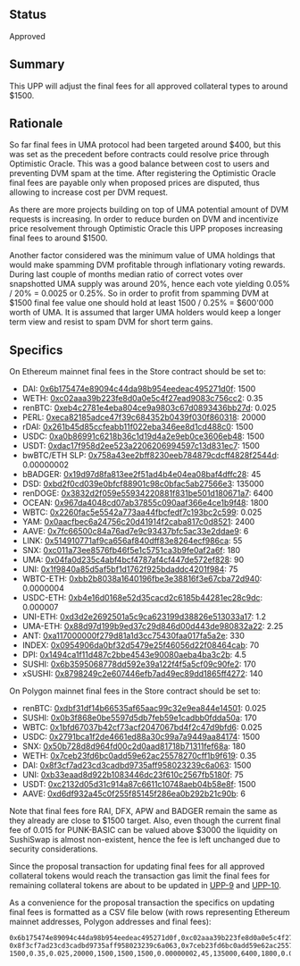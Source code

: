 ## Status

Approved

## Summary

This UPP will adjust the final fees for all approved collateral types to around $1500.

## Rationale

So far final fees in UMA protocol had been targeted around $400, but this was set as the precedent before contracts could resolve price through Optimistic Oracle. This was a good balance between cost to users and preventing DVM spam at the time. After registering the Optimistic Oracle final fees are payable only when proposed prices are disputed, thus allowing to increase cost per DVM request.

As there are more projects building on top of UMA potential amount of DVM requests is increasing. In order to reduce burden on DVM and incentivize price resolvement through Optimistic Oracle this UPP proposes increasing final fees to around $1500.

Another factor considered was the minimum value of UMA holdings that would make spamming DVM profitable through inflationary voting rewards. During last couple of months median ratio of correct votes over snapshotted UMA supply was around 20%, hence each vote yielding 0.05% / 20% = 0.0025 or 0.25%. So in order to profit from spamming DVM at $1500 final fee value one should hold at least 1500 / 0.25% = $600'000 worth of UMA. It is assumed that larger UMA holders would keep a longer term view and resist to spam DVM for short term gains.

## Specifics

On Ethereum mainnet final fees in the Store contract should be set to:
* DAI: [0x6b175474e89094c44da98b954eedeac495271d0f](https://etherscan.io/address/0x6b175474e89094c44da98b954eedeac495271d0f): 1500
* WETH: [0xc02aaa39b223fe8d0a0e5c4f27ead9083c756cc2](https://etherscan.io/address/0xc02aaa39b223fe8d0a0e5c4f27ead9083c756cc2): 0.35
* renBTC: [0xeb4c2781e4eba804ce9a9803c67d0893436bb27d](https://etherscan.io/address/0xeb4c2781e4eba804ce9a9803c67d0893436bb27d): 0.025
* PERL: [0xeca82185adce47f39c684352b0439f030f860318](https://etherscan.io/address/0xeca82185adce47f39c684352b0439f030f860318): 20000
* rDAI: [0x261b45d85ccfeabb11f022eba346ee8d1cd488c0](https://etherscan.io/address/0x261b45d85ccfeabb11f022eba346ee8d1cd488c0): 1500
* USDC: [0xa0b86991c6218b36c1d19d4a2e9eb0ce3606eb48](https://etherscan.io/address/0xa0b86991c6218b36c1d19d4a2e9eb0ce3606eb48): 1500
* USDT: [0xdac17f958d2ee523a2206206994597c13d831ec7](https://etherscan.io/address/0xdac17f958d2ee523a2206206994597c13d831ec7): 1500
* bwBTC/ETH SLP: [0x758a43ee2bff8230eeb784879cdcff4828f2544d](https://etherscan.io/address/0x758a43ee2bff8230eeb784879cdcff4828f2544d): 0.00000002
* bBADGER: [0x19d97d8fa813ee2f51ad4b4e04ea08baf4dffc28](https://etherscan.io/address/0x19d97d8fa813ee2f51ad4b4e04ea08baf4dffc28): 45
* DSD: [0xbd2f0cd039e0bfcf88901c98c0bfac5ab27566e3](https://etherscan.io/address/0xbd2f0cd039e0bfcf88901c98c0bfac5ab27566e3): 135000
* renDOGE: [0x3832d2f059e55934220881f831be501d180671a7](https://etherscan.io/address/0x3832d2f059e55934220881f831be501d180671a7): 6400
* OCEAN: [0x967da4048cd07ab37855c090aaf366e4ce1b9f48](https://etherscan.io/address/0x967da4048cd07ab37855c090aaf366e4ce1b9f48): 1800
* WBTC: [0x2260fac5e5542a773aa44fbcfedf7c193bc2c599](https://etherscan.io/address/0x2260fac5e5542a773aa44fbcfedf7c193bc2c599): 0.025
* YAM: [0x0aacfbec6a24756c20d41914f2caba817c0d8521](https://etherscan.io/address/0x0aacfbec6a24756c20d41914f2caba817c0d8521): 2400
* AAVE: [0x7fc66500c84a76ad7e9c93437bfc5ac33e2ddae9](https://etherscan.io/address/0x7fc66500c84a76ad7e9c93437bfc5ac33e2ddae9): 6
* LINK: [0x514910771af9ca656af840dff83e8264ecf986ca](https://etherscan.io/address/0x514910771af9ca656af840dff83e8264ecf986ca): 55
* SNX: [0xc011a73ee8576fb46f5e1c5751ca3b9fe0af2a6f](https://etherscan.io/address/0xc011a73ee8576fb46f5e1c5751ca3b9fe0af2a6f): 180
* UMA: [0x04fa0d235c4abf4bcf4787af4cf447de572ef828](https://etherscan.io/address/0x04fa0d235c4abf4bcf4787af4cf447de572ef828): 90
* UNI: [0x1f9840a85d5af5bf1d1762f925bdaddc4201f984](https://etherscan.io/address/0x1f9840a85d5af5bf1d1762f925bdaddc4201f984): 75
* WBTC-ETH: [0xbb2b8038a1640196fbe3e38816f3e67cba72d940](https://etherscan.io/address/0xbb2b8038a1640196fbe3e38816f3e67cba72d940): 0.0000004
* USDC-ETH: [0xb4e16d0168e52d35cacd2c6185b44281ec28c9dc](https://etherscan.io/address/0xb4e16d0168e52d35cacd2c6185b44281ec28c9dc): 0.000007
* UNI-ETH: [0xd3d2e2692501a5c9ca623199d38826e513033a17](https://etherscan.io/address/0xd3d2e2692501a5c9ca623199d38826e513033a17): 1.2
* UMA-ETH: [0x88d97d199b9ed37c29d846d00d443de980832a22](https://etherscan.io/address/0x88d97d199b9ed37c29d846d00d443de980832a22): 2.25
* ANT: [0xa117000000f279d81a1d3cc75430faa017fa5a2e](https://etherscan.io/address/0xa117000000f279d81a1d3cc75430faa017fa5a2e): 330
* INDEX: [0x0954906da0bf32d5479e25f46056d22f08464cab](https://etherscan.io/address/0x0954906da0bf32d5479e25f46056d22f08464cab): 70
* DPI: [0x1494ca1f11d487c2bbe4543e90080aeba4ba3c2b](https://etherscan.io/address/0x1494ca1f11d487c2bbe4543e90080aeba4ba3c2b): 4.5
* SUSHI: [0x6b3595068778dd592e39a122f4f5a5cf09c90fe2](https://etherscan.io/address/0x6b3595068778dd592e39a122f4f5a5cf09c90fe2): 170
* xSUSHI: [0x8798249c2e607446efb7ad49ec89dd1865ff4272](https://etherscan.io/address/0x8798249c2e607446efb7ad49ec89dd1865ff4272): 140

On Polygon mainnet final fees in the Store contract should be set to:

* renBTC: [0xdbf31df14b66535af65aac99c32e9ea844e14501](https://polygonscan.com/address/0xdbf31df14b66535af65aac99c32e9ea844e14501): 0.025
* SUSHI: [0x0b3f868e0be5597d5db7feb59e1cadbb0fdda50a](https://polygonscan.com/address/0x0b3f868e0be5597d5db7feb59e1cadbb0fdda50a): 170
* WBTC: [0x1bfd67037b42cf73acf2047067bd4f2c47d9bfd6](https://polygonscan.com/address/0x1bfd67037b42cf73acf2047067bd4f2c47d9bfd6): 0.025
* USDC: [0x2791bca1f2de4661ed88a30c99a7a9449aa84174](https://polygonscan.com/address/0x2791bca1f2de4661ed88a30c99a7a9449aa84174): 1500
* SNX: [0x50b728d8d964fd00c2d0aad81718b71311fef68a](https://polygonscan.com/address/0x50b728d8d964fd00c2d0aad81718b71311fef68a): 180
* WETH: [0x7ceb23fd6bc0add59e62ac25578270cff1b9f619](https://polygonscan.com/address/0x7ceb23fd6bc0add59e62ac25578270cff1b9f619): 0.35
* DAI: [0x8f3cf7ad23cd3cadbd9735aff958023239c6a063](https://polygonscan.com/address/0x8f3cf7ad23cd3cadbd9735aff958023239c6a063): 1500
* UNI: [0xb33eaad8d922b1083446dc23f610c2567fb5180f](https://polygonscan.com/address/0xb33eaad8d922b1083446dc23f610c2567fb5180f): 75
* USDT: [0xc2132d05d31c914a87c6611c10748aeb04b58e8f](https://polygonscan.com/address/0xc2132d05d31c914a87c6611c10748aeb04b58e8f): 1500
* AAVE: [0xd6df932a45c0f255f85145f286ea0b292b21c90b](https://polygonscan.com/address/0xd6df932a45c0f255f85145f286ea0b292b21c90b): 6

Note that final fees fore RAI, DFX, APW and BADGER remain the same as they already are close to $1500 target. Also, even though the current final fee of 0.015 for PUNK-BASIC can be valued above $3000 the liquidity on SushiSwap is almost non-existent, hence the fee is left unchanged due to security considerations.

Since the proposal transaction for updating final fees for all approved collateral tokens would reach the transaction gas limit the final fees for remaining collateral tokens are about to be updated in [UPP-9](https://github.com/UMAprotocol/UMIPs/blob/master/UPPs/upp-9.md) and [UPP-10](https://github.com/UMAprotocol/UMIPs/blob/master/UPPs/upp-10.md).

As a convenience for the proposal transaction the specifics on updating final fees is formatted as a CSV file below (with rows representing Ethereum mainnet addresses, Polygon addresses and final fees):

```
0x6b175474e89094c44da98b954eedeac495271d0f,0xc02aaa39b223fe8d0a0e5c4f27ead9083c756cc2,0xeb4c2781e4eba804ce9a9803c67d0893436bb27d,0xeca82185adce47f39c684352b0439f030f860318,0x261b45d85ccfeabb11f022eba346ee8d1cd488c0,0xa0b86991c6218b36c1d19d4a2e9eb0ce3606eb48,0xdac17f958d2ee523a2206206994597c13d831ec7,0x758a43ee2bff8230eeb784879cdcff4828f2544d,0x19d97d8fa813ee2f51ad4b4e04ea08baf4dffc28,0xbd2f0cd039e0bfcf88901c98c0bfac5ab27566e3,0x3832d2f059e55934220881f831be501d180671a7,0x967da4048cd07ab37855c090aaf366e4ce1b9f48,0x2260fac5e5542a773aa44fbcfedf7c193bc2c599,0x0aacfbec6a24756c20d41914f2caba817c0d8521,0x7fc66500c84a76ad7e9c93437bfc5ac33e2ddae9,0x514910771af9ca656af840dff83e8264ecf986ca,0xc011a73ee8576fb46f5e1c5751ca3b9fe0af2a6f,0x04fa0d235c4abf4bcf4787af4cf447de572ef828,0x1f9840a85d5af5bf1d1762f925bdaddc4201f984,0xbb2b8038a1640196fbe3e38816f3e67cba72d940,0xb4e16d0168e52d35cacd2c6185b44281ec28c9dc,0xd3d2e2692501a5c9ca623199d38826e513033a17,0x88d97d199b9ed37c29d846d00d443de980832a22,0xa117000000f279d81a1d3cc75430faa017fa5a2e,0x0954906da0bf32d5479e25f46056d22f08464cab,0x1494ca1f11d487c2bbe4543e90080aeba4ba3c2b,0x6b3595068778dd592e39a122f4f5a5cf09c90fe2,0x8798249c2e607446efb7ad49ec89dd1865ff4272
0x8f3cf7ad23cd3cadbd9735aff958023239c6a063,0x7ceb23fd6bc0add59e62ac25578270cff1b9f619,0xdbf31df14b66535af65aac99c32e9ea844e14501,,,0x2791bca1f2de4661ed88a30c99a7a9449aa84174,0xc2132d05d31c914a87c6611c10748aeb04b58e8f,,,,,,0x1bfd67037b42cf73acf2047067bd4f2c47d9bfd6,,0xd6df932a45c0f255f85145f286ea0b292b21c90b,,0x50b728d8d964fd00c2d0aad81718b71311fef68a,,0xb33eaad8d922b1083446dc23f610c2567fb5180f,,,,,,,,0x0b3f868e0be5597d5db7feb59e1cadbb0fdda50a,
1500,0.35,0.025,20000,1500,1500,1500,0.00000002,45,135000,6400,1800,0.025,2400,6,55,180,90,75,0.0000004,0.000007,1.2,2.25,330,70,4.5,170,140
```
